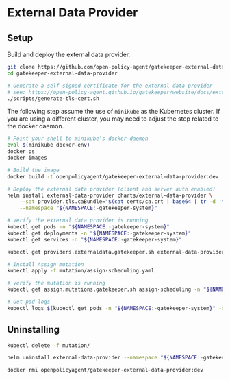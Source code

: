 # External Data Provider

## Setup

Build and deploy the external data provider.

```bash
git clone https://github.com/open-policy-agent/gatekeeper-external-data-provider.git
cd gatekeeper-external-data-provider

# Generate a self-signed certificate for the external data provider
# see: https://open-policy-agent.github.io/gatekeeper/website/docs/externaldata/#how-to-generate-a-self-signed-ca-and-a-keypair-for-the-external-data-provider
./scripts/generate-tls-cert.sh

```

The following step assume the use of `minikube` as the Kubernetes cluster. If you are using a different cluster, you may need to adjust the step related to the docker daemon.

```bash
# Point your shell to minikube's docker-daemon
eval $(minikube docker-env)
docker ps
docker images

# Build the image
docker build -t openpolicyagent/gatekeeper-external-data-provider:dev .

# Deploy the external data provider (client and server auth enabled)
helm install external-data-provider charts/external-data-provider \
    --set provider.tls.caBundle="$(cat certs/ca.crt | base64 | tr -d '\n\r')" \
    --namespace "${NAMESPACE:-gatekeeper-system}"

# Verify the external data provider is running
kubectl get pods -n "${NAMESPACE:-gatekeeper-system}"
kubectl get deployments -n "${NAMESPACE:-gatekeeper-system}"
kubectl get services -n "${NAMESPACE:-gatekeeper-system}"

kubectl get providers.externaldata.gatekeeper.sh external-data-provider -n "${NAMESPACE:-gatekeeper-system}"

# Install Assign mutation
kubectl apply -f mutation/assign-scheduling.yaml

# Verify the mutation is running
kubectl get assign.mutations.gatekeeper.sh assign-scheduling -n "${NAMESPACE:-gatekeeper-system}"

# Get pod logs 
kubectl logs $(kubectl get pods -n "${NAMESPACE:-gatekeeper-system}" -o jsonpath='{.items[0].metadata.name}') -n "${NAMESPACE:-gatekeeper-system}"
```

## Uninstalling

```bash
kubectl delete -f mutation/

helm uninstall external-data-provider --namespace "${NAMESPACE:-gatekeeper-system}"

docker rmi openpolicyagent/gatekeeper-external-data-provider:dev
```
